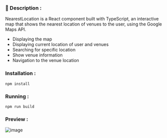 ### 📝 Description :

NearestLocation is a React component built with TypeScript, an interactive map that shows the nearest location of venues to the user, using the Google Maps API.

- Displaying the map
- Displaying current location of user and venues
- Searching for specific location
- Show venue information
- Navigation to the venue location 


### Installation :

`npm install`

### Running :

`npm run build`


### Preview :

![image](https://github.com/user-attachments/assets/ae0874ce-de43-4009-83d0-018e72294a33)

